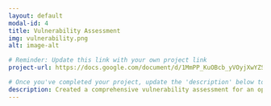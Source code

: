 ```yaml
---
layout: default
modal-id: 4
title: Vulnerability Assessment
img: vulnerability.png
alt: image-alt

# Reminder: Update this link with your own project link
project-url: https://docs.google.com/document/d/1MmPP_KuOBcb_yVOyjXwYZSaLydY6Q6iEq6b7xM0uwy8/edit?tab=t.0

# Once you've completed your project, update the 'description' below to this one: Created a comprehensive vulnerability assessment for an open public database server, analyzing risk factors and proposing security enhancements in line with NIST SP 800-30 to mitigate potential threats and safeguard business operations.
description: Created a comprehensive vulnerability assessment for an open public database server, analyzing risk factors and proposing security enhancements in line NIST SP 800-30 to mitigate potentiall threats and safeguard business operations
---
```


